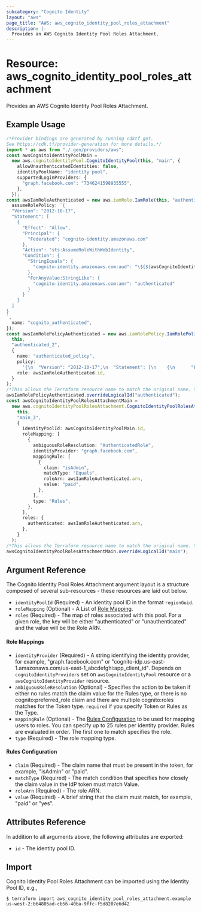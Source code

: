 ```yaml
---
subcategory: "Cognito Identity"
layout: "aws"
page_title: "AWS: aws_cognito_identity_pool_roles_attachment"
description: |-
  Provides an AWS Cognito Identity Pool Roles Attachment.
---
```


# Resource: aws\_cognito\_identity\_pool\_roles\_attachment

Provides an AWS Cognito Identity Pool Roles Attachment.

## Example Usage

```typescript
/*Provider bindings are generated by running cdktf get.
See https://cdk.tf/provider-generation for more details.*/
import * as aws from "./.gen/providers/aws";
const awsCognitoIdentityPoolMain =
  new aws.cognitoIdentityPool.CognitoIdentityPool(this, "main", {
    allowUnauthenticatedIdentities: false,
    identityPoolName: "identity pool",
    supportedLoginProviders: {
      "graph.facebook.com": "7346241598935555",
    },
  });
const awsIamRoleAuthenticated = new aws.iamRole.IamRole(this, "authenticated", {
  assumeRolePolicy: `{
  "Version": "2012-10-17",
  "Statement": [
    {
      "Effect": "Allow",
      "Principal": {
        "Federated": "cognito-identity.amazonaws.com"
      },
      "Action": "sts:AssumeRoleWithWebIdentity",
      "Condition": {
        "StringEquals": {
          "cognito-identity.amazonaws.com:aud": "\${${awsCognitoIdentityPoolMain.id}}"
        },
        "ForAnyValue:StringLike": {
          "cognito-identity.amazonaws.com:amr": "authenticated"
        }
      }
    }
  ]
}
`,
  name: "cognito_authenticated",
});
const awsIamRolePolicyAuthenticated = new aws.iamRolePolicy.IamRolePolicy(
  this,
  "authenticated_2",
  {
    name: "authenticated_policy",
    policy:
      '{\n  "Version": "2012-10-17",\n  "Statement": [\n    {\n      "Effect": "Allow",\n      "Action": [\n        "mobileanalytics:PutEvents",\n        "cognito-sync:*",\n        "cognito-identity:*"\n      ],\n      "Resource": [\n        "*"\n      ]\n    }\n  ]\n}\n',
    role: awsIamRoleAuthenticated.id,
  }
);
/*This allows the Terraform resource name to match the original name. You can remove the call if you don't need them to match.*/
awsIamRolePolicyAuthenticated.overrideLogicalId("authenticated");
const awsCognitoIdentityPoolRolesAttachmentMain =
  new aws.cognitoIdentityPoolRolesAttachment.CognitoIdentityPoolRolesAttachment(
    this,
    "main_3",
    {
      identityPoolId: awsCognitoIdentityPoolMain.id,
      roleMapping: [
        {
          ambiguousRoleResolution: "AuthenticatedRole",
          identityProvider: "graph.facebook.com",
          mappingRule: [
            {
              claim: "isAdmin",
              matchType: "Equals",
              roleArn: awsIamRoleAuthenticated.arn,
              value: "paid",
            },
          ],
          type: "Rules",
        },
      ],
      roles: {
        authenticated: awsIamRoleAuthenticated.arn,
      },
    }
  );
/*This allows the Terraform resource name to match the original name. You can remove the call if you don't need them to match.*/
awsCognitoIdentityPoolRolesAttachmentMain.overrideLogicalId("main");

```

## Argument Reference

The Cognito Identity Pool Roles Attachment argument layout is a structure composed of several sub-resources - these resources are laid out below.

* `identityPoolId` (Required) - An identity pool ID in the format `regionGuid`.
* `roleMapping` (Optional) - A List of [Role Mapping](#role-mappings).
* `roles` (Required) - The map of roles associated with this pool. For a given role, the key will be either "authenticated" or "unauthenticated" and the value will be the Role ARN.

#### Role Mappings

* `identityProvider` (Required) - A string identifying the identity provider, for example, "graph.facebook.com" or "cognito-idp.us-east-1.amazonaws.com/us-east-1\_abcdefghi:app\_client\_id". Depends on `cognitoIdentityProviders` set on `awsCognitoIdentityPool` resource or a `awsCognitoIdentityProvider` resource.
* `ambiguousRoleResolution` (Optional) - Specifies the action to be taken if either no rules match the claim value for the Rules type, or there is no cognito:preferred\_role claim and there are multiple cognito:roles matches for the Token type. `required` if you specify Token or Rules as the Type.
* `mappingRule` (Optional) - The [Rules Configuration](#rules-configuration) to be used for mapping users to roles. You can specify up to 25 rules per identity provider. Rules are evaluated in order. The first one to match specifies the role.
* `type` (Required) - The role mapping type.

#### Rules Configuration

* `claim` (Required) - The claim name that must be present in the token, for example, "isAdmin" or "paid".
* `matchType` (Required) - The match condition that specifies how closely the claim value in the IdP token must match Value.
* `roleArn` (Required) - The role ARN.
* `value` (Required) - A brief string that the claim must match, for example, "paid" or "yes".

## Attributes Reference

In addition to all arguments above, the following attributes are exported:

* `id` - The identity pool ID.

## Import

Cognito Identity Pool Roles Attachment can be imported using the Identity Pool ID, e.g.,

```console
$ terraform import aws_cognito_identity_pool_roles_attachment.example us-west-2:b64805ad-cb56-40ba-9ffc-f5d8207e6d42
```
